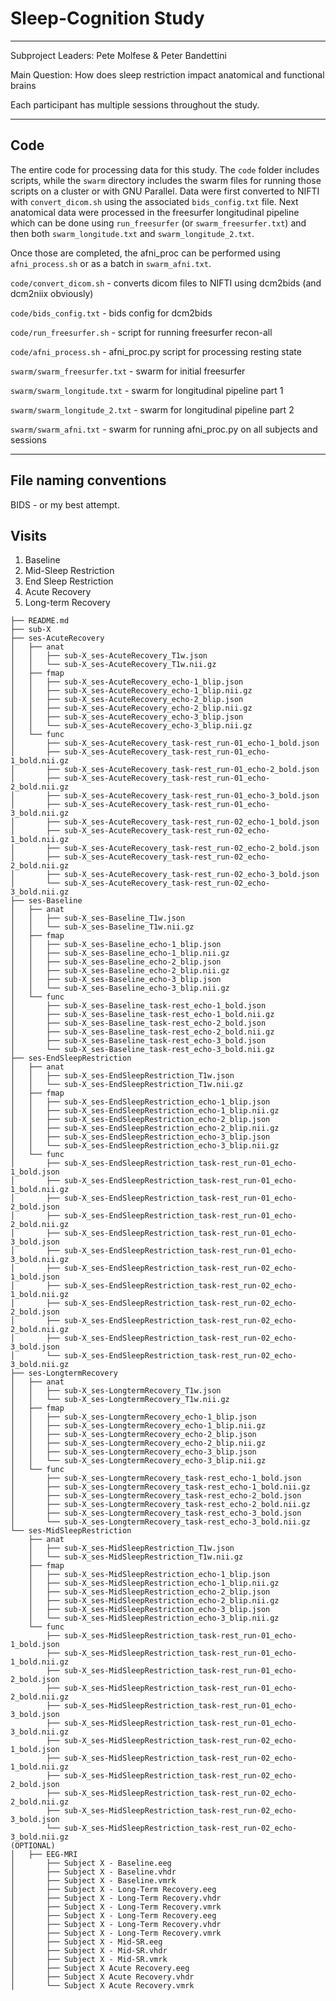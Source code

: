 # Sleep-Cognition Study
---

Subproject Leaders: Pete Molfese & Peter Bandettini

Main Question: How does sleep restriction impact anatomical and functional brains

Each participant has multiple sessions throughout the study. 

---
## Code

The entire code for processing data for this study.  The `code` folder includes scripts, while the `swarm` directory
includes the swarm files for running those scripts on a cluster or with GNU Parallel.  Data were first converted to NIFTI with `convert_dicom.sh`
using the associated `bids_config.txt` file. Next anatomical data were processed in the freesurfer longitudinal pipeline
which can be done using `run_freesurfer` (or `swarm_freesurfer.txt`) and then both `swarm_longitude.txt` and `swarm_longitude_2.txt`.

Once those are completed, the afni_proc can be performed using `afni_process.sh` or as a batch in `swarm_afni.txt`.

`code/convert_dicom.sh` - converts dicom files to NIFTI using dcm2bids (and dcm2niix obviously)

`code/bids_config.txt` - bids config for dcm2bids

`code/run_freesurfer.sh` - script for running freesurfer recon-all

`code/afni_process.sh` - afni_proc.py script for processing resting state

`swarm/swarm_freesurfer.txt` - swarm for initial freesurfer

`swarm/swarm_longitude.txt` - swarm for longitudinal pipeline part 1

`swarm/swarm_longitude_2.txt` - swarm for longitudinal pipeline part 2

`swarm/swarm_afni.txt` - swarm for running afni_proc.py on all subjects and sessions

---
## File naming conventions

BIDS - or my best attempt.

## Visits

1. Baseline
2. Mid-Sleep Restriction
3. End Sleep Restriction
4. Acute Recovery
5. Long-term Recovery

```
├── README.md
├── sub-X
├── ses-AcuteRecovery
│   ├── anat
│   │   ├── sub-X_ses-AcuteRecovery_T1w.json
│   │   └── sub-X_ses-AcuteRecovery_T1w.nii.gz
│   ├── fmap
│   │   ├── sub-X_ses-AcuteRecovery_echo-1_blip.json
│   │   ├── sub-X_ses-AcuteRecovery_echo-1_blip.nii.gz
│   │   ├── sub-X_ses-AcuteRecovery_echo-2_blip.json
│   │   ├── sub-X_ses-AcuteRecovery_echo-2_blip.nii.gz
│   │   ├── sub-X_ses-AcuteRecovery_echo-3_blip.json
│   │   └── sub-X_ses-AcuteRecovery_echo-3_blip.nii.gz
│   └── func
│       ├── sub-X_ses-AcuteRecovery_task-rest_run-01_echo-1_bold.json
│       ├── sub-X_ses-AcuteRecovery_task-rest_run-01_echo-1_bold.nii.gz
│       ├── sub-X_ses-AcuteRecovery_task-rest_run-01_echo-2_bold.json
│       ├── sub-X_ses-AcuteRecovery_task-rest_run-01_echo-2_bold.nii.gz
│       ├── sub-X_ses-AcuteRecovery_task-rest_run-01_echo-3_bold.json
│       ├── sub-X_ses-AcuteRecovery_task-rest_run-01_echo-3_bold.nii.gz
│       ├── sub-X_ses-AcuteRecovery_task-rest_run-02_echo-1_bold.json
│       ├── sub-X_ses-AcuteRecovery_task-rest_run-02_echo-1_bold.nii.gz
│       ├── sub-X_ses-AcuteRecovery_task-rest_run-02_echo-2_bold.json
│       ├── sub-X_ses-AcuteRecovery_task-rest_run-02_echo-2_bold.nii.gz
│       ├── sub-X_ses-AcuteRecovery_task-rest_run-02_echo-3_bold.json
│       └── sub-X_ses-AcuteRecovery_task-rest_run-02_echo-3_bold.nii.gz
├── ses-Baseline
│   ├── anat
│   │   ├── sub-X_ses-Baseline_T1w.json
│   │   └── sub-X_ses-Baseline_T1w.nii.gz
│   ├── fmap
│   │   ├── sub-X_ses-Baseline_echo-1_blip.json
│   │   ├── sub-X_ses-Baseline_echo-1_blip.nii.gz
│   │   ├── sub-X_ses-Baseline_echo-2_blip.json
│   │   ├── sub-X_ses-Baseline_echo-2_blip.nii.gz
│   │   ├── sub-X_ses-Baseline_echo-3_blip.json
│   │   └── sub-X_ses-Baseline_echo-3_blip.nii.gz
│   └── func
│       ├── sub-X_ses-Baseline_task-rest_echo-1_bold.json
│       ├── sub-X_ses-Baseline_task-rest_echo-1_bold.nii.gz
│       ├── sub-X_ses-Baseline_task-rest_echo-2_bold.json
│       ├── sub-X_ses-Baseline_task-rest_echo-2_bold.nii.gz
│       ├── sub-X_ses-Baseline_task-rest_echo-3_bold.json
│       └── sub-X_ses-Baseline_task-rest_echo-3_bold.nii.gz
├── ses-EndSleepRestriction
│   ├── anat
│   │   ├── sub-X_ses-EndSleepRestriction_T1w.json
│   │   └── sub-X_ses-EndSleepRestriction_T1w.nii.gz
│   ├── fmap
│   │   ├── sub-X_ses-EndSleepRestriction_echo-1_blip.json
│   │   ├── sub-X_ses-EndSleepRestriction_echo-1_blip.nii.gz
│   │   ├── sub-X_ses-EndSleepRestriction_echo-2_blip.json
│   │   ├── sub-X_ses-EndSleepRestriction_echo-2_blip.nii.gz
│   │   ├── sub-X_ses-EndSleepRestriction_echo-3_blip.json
│   │   └── sub-X_ses-EndSleepRestriction_echo-3_blip.nii.gz
│   └── func
│       ├── sub-X_ses-EndSleepRestriction_task-rest_run-01_echo-1_bold.json
│       ├── sub-X_ses-EndSleepRestriction_task-rest_run-01_echo-1_bold.nii.gz
│       ├── sub-X_ses-EndSleepRestriction_task-rest_run-01_echo-2_bold.json
│       ├── sub-X_ses-EndSleepRestriction_task-rest_run-01_echo-2_bold.nii.gz
│       ├── sub-X_ses-EndSleepRestriction_task-rest_run-01_echo-3_bold.json
│       ├── sub-X_ses-EndSleepRestriction_task-rest_run-01_echo-3_bold.nii.gz
│       ├── sub-X_ses-EndSleepRestriction_task-rest_run-02_echo-1_bold.json
│       ├── sub-X_ses-EndSleepRestriction_task-rest_run-02_echo-1_bold.nii.gz
│       ├── sub-X_ses-EndSleepRestriction_task-rest_run-02_echo-2_bold.json
│       ├── sub-X_ses-EndSleepRestriction_task-rest_run-02_echo-2_bold.nii.gz
│       ├── sub-X_ses-EndSleepRestriction_task-rest_run-02_echo-3_bold.json
│       └── sub-X_ses-EndSleepRestriction_task-rest_run-02_echo-3_bold.nii.gz
├── ses-LongtermRecovery
│   ├── anat
│   │   ├── sub-X_ses-LongtermRecovery_T1w.json
│   │   └── sub-X_ses-LongtermRecovery_T1w.nii.gz
│   ├── fmap
│   │   ├── sub-X_ses-LongtermRecovery_echo-1_blip.json
│   │   ├── sub-X_ses-LongtermRecovery_echo-1_blip.nii.gz
│   │   ├── sub-X_ses-LongtermRecovery_echo-2_blip.json
│   │   ├── sub-X_ses-LongtermRecovery_echo-2_blip.nii.gz
│   │   ├── sub-X_ses-LongtermRecovery_echo-3_blip.json
│   │   └── sub-X_ses-LongtermRecovery_echo-3_blip.nii.gz
│   └── func
│       ├── sub-X_ses-LongtermRecovery_task-rest_echo-1_bold.json
│       ├── sub-X_ses-LongtermRecovery_task-rest_echo-1_bold.nii.gz
│       ├── sub-X_ses-LongtermRecovery_task-rest_echo-2_bold.json
│       ├── sub-X_ses-LongtermRecovery_task-rest_echo-2_bold.nii.gz
│       ├── sub-X_ses-LongtermRecovery_task-rest_echo-3_bold.json
│       └── sub-X_ses-LongtermRecovery_task-rest_echo-3_bold.nii.gz
└── ses-MidSleepRestriction
	├── anat
	│   ├── sub-X_ses-MidSleepRestriction_T1w.json
	│   └── sub-X_ses-MidSleepRestriction_T1w.nii.gz
	├── fmap
	│   ├── sub-X_ses-MidSleepRestriction_echo-1_blip.json
	│   ├── sub-X_ses-MidSleepRestriction_echo-1_blip.nii.gz
	│   ├── sub-X_ses-MidSleepRestriction_echo-2_blip.json
	│   ├── sub-X_ses-MidSleepRestriction_echo-2_blip.nii.gz
	│   ├── sub-X_ses-MidSleepRestriction_echo-3_blip.json
	│   └── sub-X_ses-MidSleepRestriction_echo-3_blip.nii.gz
	└── func
		├── sub-X_ses-MidSleepRestriction_task-rest_run-01_echo-1_bold.json
		├── sub-X_ses-MidSleepRestriction_task-rest_run-01_echo-1_bold.nii.gz
		├── sub-X_ses-MidSleepRestriction_task-rest_run-01_echo-2_bold.json
		├── sub-X_ses-MidSleepRestriction_task-rest_run-01_echo-2_bold.nii.gz
		├── sub-X_ses-MidSleepRestriction_task-rest_run-01_echo-3_bold.json
		├── sub-X_ses-MidSleepRestriction_task-rest_run-01_echo-3_bold.nii.gz
		├── sub-X_ses-MidSleepRestriction_task-rest_run-02_echo-1_bold.json
		├── sub-X_ses-MidSleepRestriction_task-rest_run-02_echo-1_bold.nii.gz
		├── sub-X_ses-MidSleepRestriction_task-rest_run-02_echo-2_bold.json
		├── sub-X_ses-MidSleepRestriction_task-rest_run-02_echo-2_bold.nii.gz
		├── sub-X_ses-MidSleepRestriction_task-rest_run-02_echo-3_bold.json
		└── sub-X_ses-MidSleepRestriction_task-rest_run-02_echo-3_bold.nii.gz
(OPTIONAL)
│   ├── EEG-MRI
│       ├── Subject X - Baseline.eeg
│       ├── Subject X - Baseline.vhdr
│       ├── Subject X - Baseline.vmrk
│       ├── Subject X - Long-Term Recovery.eeg
│       ├── Subject X - Long-Term Recovery.vhdr
│       ├── Subject X - Long-Term Recovery.vmrk
│       ├── Subject X - Long-Term Recovery.eeg
│       ├── Subject X - Long-Term Recovery.vhdr
│       ├── Subject X - Long-Term Recovery.vmrk
│       ├── Subject X - Mid-SR.eeg
│       ├── Subject X - Mid-SR.vhdr
│       ├── Subject X - Mid-SR.vmrk
│       ├── Subject X Acute Recovery.eeg
│       ├── Subject X Acute Recovery.vhdr
│       └── Subject X Acute Recovery.vmrk
```